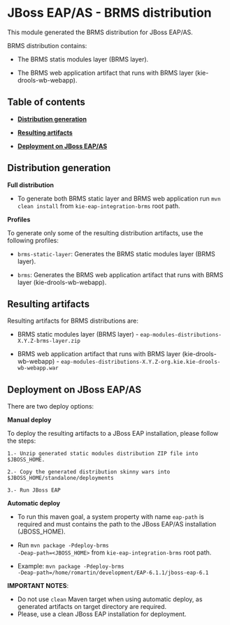 JBoss EAP/AS - BRMS distribution
================================

This module generated the BRMS distribution for JBoss EAP/AS.

BRMS distribution contains:

* The BRMS statis modules layer (BRMS layer).

* The BRMS web application artifact that runs with BRMS layer (kie-drools-wb-webapp).

Table of contents
------------------

* **[Distribution generation](#distribution-generation)**

* **[Resulting artifacts](#resulting-artifacts)**

* **[Deployment on JBoss EAP/AS](#deployment-on-jBoss-eap/as)**

Distribution generation
-----------------------

**Full distribution**

* To generate both BRMS static layer and BRMS web application run <code>mvn clean install</code> from <code>kie-eap-integration-brms</code> root path.

**Profiles**

To generate only some of the resulting distribution artifacts, use the following profiles:

* <code>brms-static-layer</code>: Generates the BRMS static modules layer (BRMS layer).

* <code>brms</code>: Generates the BRMS web application artifact that runs with BRMS layer (kie-drools-wb-webapp).


Resulting artifacts
-------------------

Resulting artifacts for BRMS distributions are:

* BRMS static modules layer (BRMS layer) - <code>eap-modules-distributions-X.Y.Z-brms-layer.zip</code>

* BRMS web application artifact that runs with BRMS layer (kie-drools-wb-webapp) - <code>eap-modules-distributions-X.Y.Z-org.kie.kie-drools-wb-webapp.war</code>

Deployment on JBoss EAP/AS
--------------------------

There are two deploy options:

**Manual deploy**

To deploy the resulting artifacts to a JBoss EAP installation, please follow the steps:

    1.- Unzip generated static modules distribution ZIP file into $JBOSS_HOME.

    2.- Copy the generated distribution skinny wars into $JBOSS_HOME/standalone/deployments

    3.- Run JBoss EAP

**Automatic deploy**

* To run this maven goal, a system property with name <code>eap-path</code> is required and must contains the path to the JBoss EAP/AS installation (JBOSS_HOME).

* Run <code>mvn package -Pdeploy-brms -Deap-path=<JBOSS_HOME></code> from <code>kie-eap-integration-brms</code> root path.

* Example: <code>mvn package -Pdeploy-brms -Deap-path=/home/romartin/development/EAP-6.1.1/jboss-eap-6.1</code>

**IMPORTANT NOTES**:

* Do not use <code>clean</code> Maven target when using automatic deploy, as generated artifacts on target directory are required.
* Please, use a clean JBoss EAP installation for deployment.
